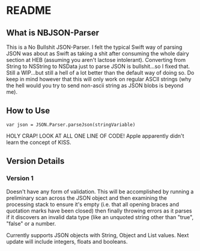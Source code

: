 # README

## What is NBJSON-Parser

This is a No Bullshit JSON-Parser.  I felt the typical Swift way of parsing JSON was about as Swift as taking a shit after consuming the whole dairy section at HEB (assuming you aren't lactose intolerant).  Converting from String to NSString to NSData just to parse JSON is bullshit...so I fixed that.  Still a WIP...but still a hell of a lot better than the default way of doing so.  Do keep in mind however that this will only work on regular ASCII strings (why the hell would you try to send non-ascii string as JSON blobs is beyond me).

## How to Use
    var json = JSON.Parser.parseJson(stringVariable)

HOLY CRAP!  LOOK AT ALL ONE LINE OF CODE!  Apple apparently didn't learn the concept of KISS.

## Version Details

### Version 1

Doesn't have any form of validation.  This will be accomplished by running a preliminary scan across the JSON object and then examining the processing stack to ensure it's empty (i.e. that all opening braces and quotation marks have been closed) then finally throwing errors as it parses if it discovers an invalid data type (like an unquoted string other than "true", "false" or a number.

Currently supports JSON objects with String, Object and List values.  Next update will include integers, floats and booleans.

